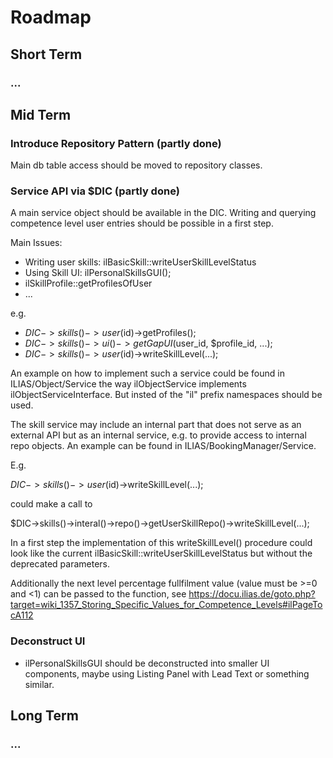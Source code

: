 # Roadmap


## Short Term

### ...


## Mid Term

### Introduce Repository Pattern (partly done)

Main db table access should be moved to repository classes.

### Service API via $DIC (partly done)

A main service object should be available in the DIC. Writing and querying competence level user entries should be possible in a first step.

Main Issues:
* Writing user skills: ilBasicSkill::writeUserSkillLevelStatus
* Using Skill UI: ilPersonalSkillsGUI();
* ilSkillProfile::getProfilesOfUser
* ...

e.g.

* $DIC->skills()->user($id)->getProfiles();
* $DIC->skills()->ui()->getGapUI($user_id, $profile_id, ...);
* $DIC->skills()->user($id)->writeSkillLevel(...);

An example on how to implement such a service could be found in ILIAS/Object/Service the way ilObjectService implements ilObjectServiceInterface. But insted of the "il" prefix namespaces should be used.

The skill service may include an internal part that does not serve as an external API but as an internal service, e.g. to provide access to internal repo objects. An example can be found in ILIAS/BookingManager/Service.

E.g.

$DIC->skills()->user($id)->writeSkillLevel(...);

could make a call to

$DIC->skills()->interal()->repo()->getUserSkillRepo()->writeSkillLevel(...);

In a first step the implementation of this writeSkillLevel() procedure could look like the current ilBasicSkill::writeUserSkillLevelStatus but without the deprecated parameters.

Additionally the next level percentage fullfilment value (value must be >=0 and <1) can be passed to the function, see https://docu.ilias.de/goto.php?target=wiki_1357_Storing_Specific_Values_for_Competence_Levels#ilPageTocA112

### Deconstruct UI

* ilPersonalSkillsGUI should be deconstructed into smaller UI components, maybe using Listing Panel with Lead Text or something similar.


## Long Term

### ...

